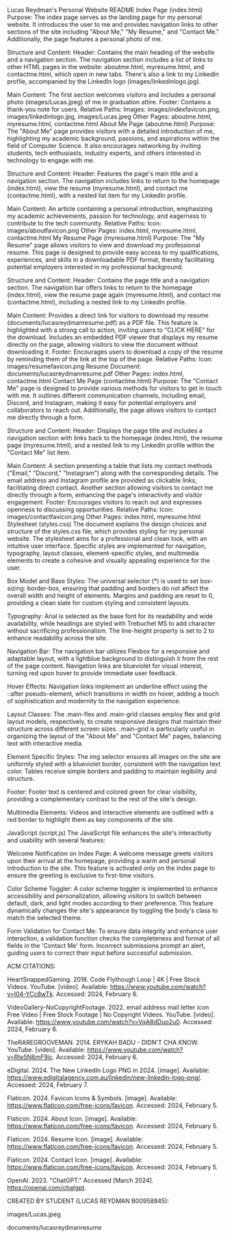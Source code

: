 Lucas Reydman's Personal Website README
Index Page (index.html)
Purpose:
The index page serves as the landing page for my personal website. It introduces the user to me and provides navigation links to other sections of the site including "About Me," "My Resume," and "Contact Me." Additionally, the page features a personal photo of me.

Structure and Content:
Header:
Contains the main heading of the website and a navigation section. The navigation section includes a list of links to other HTML pages in the website: aboutme.html, myresume.html, and contactme.html, which open in new tabs. There's also a link to my LinkedIn profile, accompanied by the LinkedIn logo (images/linkedinlogo.jpg).

Main Content:
The first section welcomes visitors and includes a personal photo (images/Lucas.jpeg) of me in graduation attire.
Footer:
Contains a thank-you note for users.
Relative Paths:
Images: images/indexfavicon.png, images/linkedinlogo.jpg, images/Lucas.jpeg
Other Pages: aboutme.html, myresume.html, contactme.html
About Me Page (aboutme.html)
Purpose:
The "About Me" page provides visitors with a detailed introduction of me, highlighting my academic background, passions, and aspirations within the field of Computer Science. It also encourages networking by inviting students, tech enthusiasts, industry experts, and others interested in technology to engage with me.

Structure and Content:
Header:
Features the page's main title and a navigation section. The navigation includes links to return to the homepage (index.html), view the resume (myresume.html), and contact me (contactme.html), with a nested list item for my LinkedIn profile.

Main Content:
An article containing a personal introduction, emphasizing my academic achievements, passion for technology, and eagerness to contribute to the tech community.
Relative Paths:
Icon: images/aboutfavicon.png
Other Pages: index.html, myresume.html, contactme.html
My Resume Page (myresume.html)
Purpose:
The "My Resume" page allows visitors to view and download my professional resume. This page is designed to provide easy access to my qualifications, experiences, and skills in a downloadable PDF format, thereby facilitating potential employers interested in my professional background.

Structure and Content:
Header:
Contains the page title and a navigation section. The navigation bar offers links to return to the homepage (index.html), view the resume page again (myresume.html), and contact me (contactme.html), including a nested link to my LinkedIn profile.

Main Content:
Provides a direct link for visitors to download my resume (documents/lucasreydmanresume.pdf) as a PDF file. This feature is highlighted with a strong call to action, inviting users to "CLICK HERE" for the download.
Includes an embedded PDF viewer that displays my resume directly on the page, allowing visitors to view the document without downloading it.
Footer:
Encourages users to download a copy of the resume by reminding them of the link at the top of the page.
Relative Paths:
Icon: images/resumefavicon.png
Resume Document: documents/lucasreydmanresume.pdf
Other Pages: index.html, contactme.html
Contact Me Page (contactme.html)
Purpose:
The "Contact Me" page is designed to provide various methods for visitors to get in touch with me. It outlines different communication channels, including email, Discord, and Instagram, making it easy for potential employers and collaborators to reach out. Additionally, the page allows visitors to contact me directly through a form.

Structure and Content:
Header:
Displays the page title and includes a navigation section with links back to the homepage (index.html), the resume page (myresume.html), and a nested link to my LinkedIn profile within the "Contact Me" list item.

Main Content:
A section presenting a table that lists my contact methods ("Email," "Discord," "Instagram") along with the corresponding details. The email address and Instagram profile are provided as clickable links, facilitating direct contact.
Another section allowing visitors to contact me directly through a form, enhancing the page's interactivity and visitor engagement.
Footer:
Encourages visitors to reach out and expresses openness to discussing opportunities.
Relative Paths:
Icon: images/contactfavicon.png
Other Pages: index.html, myresume.html
Stylesheet (styles.css)
The document explains the design choices and structure of the styles.css file, which provides styling for my personal website. The stylesheet aims for a professional and clean look, with an intuitive user interface. Specific styles are implemented for navigation, typography, layout classes, element-specific styles, and multimedia elements to create a cohesive and visually appealing experience for the user.

Box Model and Base Styles:
The universal selector (*) is used to set box-sizing: border-box, ensuring that padding and borders do not affect the overall width and height of elements. Margins and padding are reset to 0, providing a clean slate for custom styling and consistent layouts.

Typography:
Arial is selected as the base font for its readability and wide availability, while headings are styled with Trebuchet MS to add character without sacrificing professionalism. The line-height property is set to 2 to enhance readability across the site.

Navigation Bar:
The navigation bar utilizes Flexbox for a responsive and adaptable layout, with a lightblue background to distinguish it from the rest of the page content. Navigation links are blueviolet for visual interest, turning red upon hover to provide immediate user feedback.

Hover Effects:
Navigation links implement an underline effect using the ::after pseudo-element, which transitions in width on hover, adding a touch of sophistication and modernity to the navigation experience.

Layout Classes:
The .main-flex and .main-grid classes employ flex and grid layout models, respectively, to create responsive designs that maintain their structure across different screen sizes. .main-grid is particularly useful in organizing the layout of the "About Me" and "Contact Me" pages, balancing text with interactive media.

Element Specific Styles:
The img selector ensures all images on the site are uniformly styled with a blueviolet border, consistent with the navigation text color. Tables receive simple borders and padding to maintain legibility and structure.

Footer:
Footer text is centered and colored green for clear visibility, providing a complementary contrast to the rest of the site's design.

Multimedia Elements:
Videos and interactive elements are outlined with a red border to highlight them as key components of the site.

JavaScript (script.js)
The JavaScript file enhances the site's interactivity and usability with several features:

Welcome Notification on Index Page:
A welcome message greets visitors upon their arrival at the homepage, providing a warm and personal introduction to the site. This feature is activated only on the index page to ensure the greeting is exclusive to first-time visitors.

Color Scheme Toggler:
A color scheme toggler is implemented to enhance accessibility and personalization, allowing visitors to switch between default, dark, and light modes according to their preference. This feature dynamically changes the site's appearance by toggling the body's class to match the selected theme.

Form Validation for Contact Me:
To ensure data integrity and enhance user interaction, a validation function checks the completeness and format of all fields in the 'Contact Me' form. Incorrect submissions prompt an alert, guiding users to correct their input before successful submission.

ACM CITATIONS:

HeartSnappedGaming. 2018. Code Flythough Loop | 4K | Free Stock Videos. YouTube. [video]. Available: https://www.youtube.com/watch?v=l04-YCc8wTk. Accessed: 2024, February 6.

VideoGallery-NoCopyrightFootage. 2022. email address mail letter icon Free Video | Free Stock Footage | No Copyright Videos. YouTube. [video]. Available: https://www.youtube.com/watch?v=VqA8dDuo2u0. Accessed: 2024, February 6.

TheRAREGROOVEMAN. 2014. ERYKAH BADU - DIDN'T CHA KNOW. YouTube. [video]. Available: https://www.youtube.com/watch?v=Rte5N6mF9ic. Accessed: 2024, February 6.

eDigital. 2024. The New LinkedIn Logo PNG in 2024. [image]. Available: https://www.edigitalagency.com.au/linkedin/new-linkedin-logo-png/. Accessed: 2024, February 7.

Flaticon. 2024. Favicon Icons & Symbols. [image]. Available: https://www.flaticon.com/free-icons/favicon. Accessed: 2024, February 5.

Flaticon. 2024. About Icon. [image]. Available: https://www.flaticon.com/free-icons/favicon. Accessed: 2024, February 5.

Flaticon. 2024. Resume Icon. [image]. Available: https://www.flaticon.com/free-icons/favicon. Accessed: 2024, February 5.

Flaticon. 2024. Contact Icon. [image]. Available: https://www.flaticon.com/free-icons/favicon. Accessed: 2024, February 5.

OpenAI. 2023. "ChatGPT." Accessed [March 2024]. https://openai.com/chatgpt.

CREATED BY STUDENT (LUCAS REYDMAN B00958845):

images/Lucas.jpeg

documents/lucasreydmanresume
